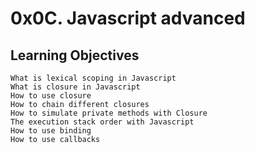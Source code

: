 # 0x0C. Javascript advanced
## Learning Objectives
	What is lexical scoping in Javascript
	What is closure in Javascript
	How to use closure
	How to chain different closures
	How to simulate private methods with Closure
	The execution stack order with Javascript
	How to use binding
	How to use callbacks